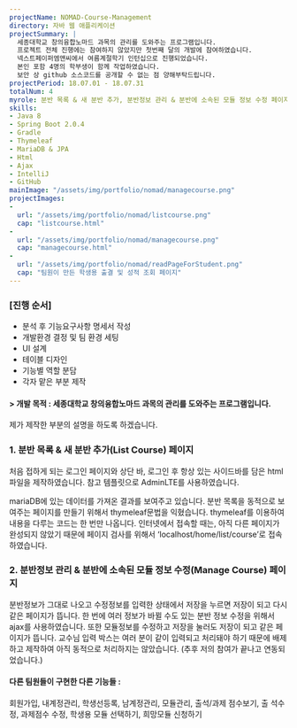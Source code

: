 ```yaml
---
projectName: NOMAD-Course-Management
directory: 자바 웹 애플리케이션
projectSummary: |
  세종대학교 창의융합노마드 과목의 관리를 도와주는 프로그램입니다.
  프로젝트 전체 진행에는 참여하지 않았지만 첫번째 달의 개발에 참여하였습니다.
  넥스트페이퍼엠앤씨에서 여름계절학기 인턴십으로 진행되었습니다.
  본인 포함 4명의 학부생이 함께 작업하였습니다.
  보안 상 github 소스코드를 공개할 수 없는 점 양해부탁드립니다.
projectPeriod: 18.07.01 - 18.07.31 
totalNum: 4
myrole: 분반 목록 & 새 분반 추가, 분반정보 관리 & 분반에 소속된 모듈 정보 수정 페이지 제작
skills:
- Java 8
- Spring Boot 2.0.4
- Gradle
- Thymeleaf
- MariaDB & JPA
- Html
- Ajax
- IntelliJ
- GitHub
mainImage: "/assets/img/portfolio/nomad/managecourse.png"
projectImages: 
- 
  url: "/assets/img/portfolio/nomad/listcourse.png"
  cap: "listcourse.html"
- 
  url: "/assets/img/portfolio/nomad/managecourse.png"
  cap: "managecourse.html"
-
  url: "/assets/img/portfolio/nomad/readPageForStudent.png"
  cap: "팀원이 만든 학생용 출결 및 성적 조회 페이지"
---
```


### &#91;진행 순서&#93;

* 분석 후 기능요구사항 명세서 작성
* 개발환경 결정 및 팀 환경 세팅
* UI 설계
* 테이블 디자인
* 기능별 역할 분담
* 각자 맡은 부분 제작

#### &#62; 개발 목적 : 세종대학교 창의융합노마드 과목의 관리를 도와주는 프로그램입니다.

제가 제작한 부분의 설명을 하도록 하겠습니다.

### 1. 분반 목록 & 새 분반 추가(List Course) 페이지

 처음 접하게 되는 로그인 페이지와 상단 바, 로그인 후 항상 있는 사이드바를 담은 html파일을 제작하였습니다. 참고 템플릿으로 AdminLTE를 사용하였습니다.

 mariaDB에 있는 데이터를 가져온 결과를 보여주고 있습니다. 분반 목록을 동적으로 보여주는 페이지를 만들기 위해서 thymeleaf문법을 익혔습니다. thymeleaf를 이용하여 내용을 다루는 코드는 한 번만 나옵니다. 인터넷에서 접속할 때는, 아직 다른 페이지가 완성되지 않았기 때문에 페이지 검사를 위해서 ‘localhost/home/list/course’로 접속하였습니다.

### 2. 분반정보 관리 & 분반에 소속된 모듈 정보 수정(Manage Course) 페이지

 분반정보가 그대로 나오고 수정정보를 입력한 상태에서 저장을 누르면 저장이 되고 다시 같은 페이지가 뜹니다. 한 번에 여러 정보가 바뀔 수도 있는 분반 정보 수정을 위해서 ajax를 사용하였습니다. 또한 모듈정보를 수정하고 저장을 눌러도 저장이 되고 같은 페이지가 뜹니다. 교수님 입력 박스는 여러 분이 같이 입력되고 처리돼야 하기 때문에 배제하고 제작하여 아직 동적으로 처리하지는 않았습니다. (추후 저의 참여가 끝나고 연동되었습니다.)


#### 다른 팀원들이 구현한 다른 기능들 : 

회원가입, 내계정관리, 학생선등록, 남계정관리, 모듈관리, 출석/과제 점수보기, 출
석수정, 과제점수 수정, 학생용 모듈 선택하기, 희망모듈 신청하기

